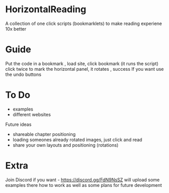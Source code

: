 # HorizontalReading
A collection of one click scripts (bookmarklets) to make reading experiene 10x better

# Guide
Put the code in a bookmark , load site, click bookmark (it runs the script) 
click twice to mark the horizontal panel, it rotates , success 
If you want use the undo buttons

# To Do 
 - examples
 - different websites

Future ideas
 - shareable chapter positioning
 - loading someones already rotated images, just click and read
 - share your own layouts and positioning (rotations) 


# Extra

Join Discord if you want - https://discord.gg/FdN9NsSZ 
 will upload some examples there how to work
 as well as some plans for future development

